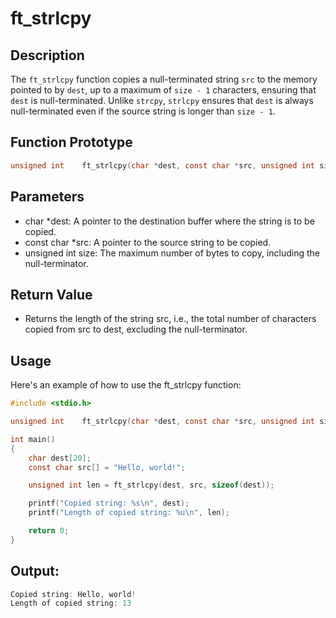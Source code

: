 # ft_strlcpy

## Description

The `ft_strlcpy` function copies a null-terminated string `src` to the memory pointed to by `dest`, up to a maximum of `size - 1` characters, ensuring that `dest` is null-terminated. Unlike `strcpy`, `strlcpy` ensures that `dest` is always null-terminated even if the source string is longer than `size - 1`.

## Function Prototype

```c
unsigned int	ft_strlcpy(char *dest, const char *src, unsigned int size);
```
## Parameters
- char *dest: A pointer to the destination buffer where the string is to be copied.
- const char *src: A pointer to the source string to be copied.
- unsigned int size: The maximum number of bytes to copy, including the null-terminator.

## Return Value
- Returns the length of the string src, i.e., the total number of characters copied from src to dest, excluding the null-terminator.

## Usage
Here's an example of how to use the ft_strlcpy function:

```c
#include <stdio.h>

unsigned int	ft_strlcpy(char *dest, const char *src, unsigned int size);

int main()
{
    char dest[20];
    const char src[] = "Hello, world!";

    unsigned int len = ft_strlcpy(dest, src, sizeof(dest));

    printf("Copied string: %s\n", dest);
    printf("Length of copied string: %u\n", len);

    return 0;
}
```
## Output:
```c
Copied string: Hello, world!
Length of copied string: 13
```